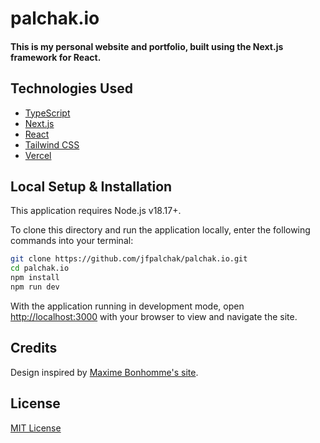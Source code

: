 # palchak.io

#### This is my personal website and portfolio, built using the Next.js framework for React.

## Technologies Used

- [TypeScript](https://www.typescriptlang.org/)
- [Next.js](https://nextjs.org/)
- [React](https://react.dev/)
- [Tailwind CSS](https://tailwindcss.com/)
- [Vercel](https://vercel.com/)

## Local Setup & Installation

This application requires Node.js v18.17+.

To clone this directory and run the application locally, enter the following commands into your terminal:

```bash
git clone https://github.com/jfpalchak/palchak.io.git
cd palchak.io
npm install
npm run dev
```

With the application running in development mode, open [http://localhost:3000](http://localhost:3000) with your browser to view and navigate the site.

## Credits

Design inspired by [Maxime Bonhomme's site](https://github.com/maximebonhomme/bonhomme-2022).

## License

[MIT License](https://choosealicense.com/licenses/mit/)
